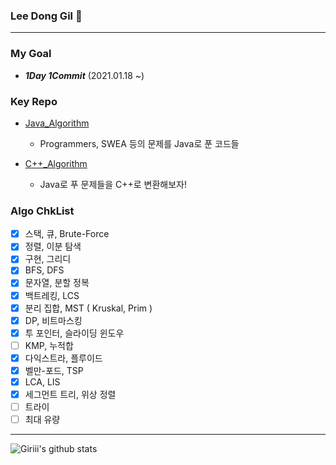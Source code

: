 ### Lee Dong Gil 👋
-------------------------------------------------

### My Goal
- ***1Day 1Commit*** (2021.01.18 ~)

### Key Repo

- [Java_Algorithm](https://github.com/donggillee-dev/Java_Algorithm)
  - Programmers, SWEA 등의 문제를 Java로 푼 코드들
  
- [C++_Algorithm](https://github.com/donggillee-dev/Cpp_Algorithm)
  - Java로 푸 문제들을 C++로 변환해보자!

### Algo ChkList
- [x] 스택, 큐, Brute-Force
- [x] 정렬, 이분 탐색
- [x] 구현, 그리디
- [x] BFS, DFS
- [x] 문자열, 분할 정복
- [x] 백트레킹, LCS
- [x] 분리 집합, MST ( Kruskal, Prim )
- [x] DP, 비트마스킹
- [x] 투 포인터, 슬라이딩 윈도우
- [ ] KMP, 누적합
- [x] 다익스트라, 플루이드
- [x] 벨만-포드, TSP
- [x] LCA, LIS
- [x] 세그먼트 트리, 위상 정렬
- [ ] 트라이
- [ ] 최대 유량
-------------------------------------------------


![Giriii's github stats](https://github-readme-stats.vercel.app/api?username=donggillee-dev&show_icons=true)
<!--
**donggillee-dev/donggillee-dev** is a ✨ _special_ ✨ repository because its `README.md` (this file) appears on your GitHub profile.

Here are some ideas to get you started:

- 🔭 I’m currently working on ...
- 🌱 I’m currently learning ...
- 👯 I’m looking to collaborate on ...
- 🤔 I’m looking for help with ...
- 💬 Ask me about ...
- 📫 How to reach me: ...
- 😄 Pronouns: ...
- ⚡ Fun fact: ...
-->
